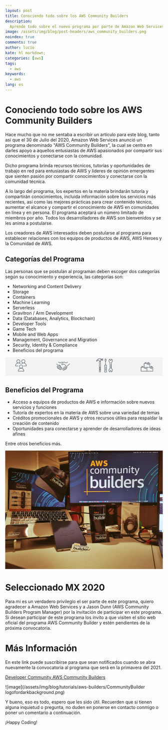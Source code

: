 ```yaml
---
layout: post
title: Conociendo todo sobre los AWS Community Builders
description:
  Aprende todo sobre el nuevo programa por parte de Amazon Web Services.
image: /assets/img/blog/post-headers/aws_community_builders.png
noindex: true
comments: true
author: lucio
kate: hl markdown;
categories: [aws]
tags:
  - aws
keywords:
  - aws
lang: es
---
```


# Conociendo todo sobre los AWS Community Builders

Hace mucho que no me sentaba a escribir un artículo para este blog, tanto así que el 30 de Julio del 2020, Amazon Web Services anunció un programa denominado "AWS Community Builders", la cual se centra en darles apoyo a aquellos entusiastas de AWS apasionados por compartir sus conocimientos y conectarse con la comunidad.

Dicho programa brinda recursos técnicos, tutorías y oportunidades de trabajo en red para entusiastas de AWS y líderes de opinión emergentes que sienten pasión por compartir conocimientos y conectarse con la comunidad técnica.

A lo largo del programa, los expertos en la materia brindarán tutoría y compartirán conocimientos, incluida información sobre los servicios más recientes, así como las mejores prácticas para crear contenido técnico, aumentar el alcance y compartir el conocimiento de AWS en comunidades en línea y en persona. El programa aceptará un número limitado de miembros por año. Todos los desarrolladores de AWS son bienvenidos y se les anima a postularse.

Los creadores de AWS interesados deben postularse al programa para establecer relaciones con los equipos de productos de AWS, AWS Heroes y la Comunidad de AWS.

## Categorías del Programa

Las personas que se postulan al programan deben escoger dos categorías según su conocimiento y experiencia, las categorías son:

- Networking and Content Delivery
- Storage
- Containers
- Machine Learning
- Serverless
- Gravitron / Arm Development
- Data (Databases, Analytics, Blockchain)
- Developer Tools
- Game Tech
- Mobile and Web Apps
- Management, Governance and Migration
- Security, Identity & Compliance
- Beneficios del programa

![image](/assets/img/blog/tutorials/aws-builders/BeneficiosAWS.png)

## Beneficios del Programa

- Acceso a equipos de productos de AWS e información sobre nuevos servicios y funciones
- Tutoría de expertos en la materia de AWS sobre una variedad de temas
- Créditos promocionales de AWS y otros recursos útiles para respaldar la creación de contenido
- Oportunidades para conectarse y aprender de desarrolladores de ideas afines

Entre otros beneficios más.

![image](/assets/img/blog/tutorials/aws-builders/regalos-aws-builders.png)

# Seleccionado MX 2020

Para mi es un verdadero privilegio el ser parte de este programa, quiero agradecer a Amazon Web Services y a Jason Dunn (AWS Community Builders Program Manager) por la invitación de participar en este programa. Si desean participar de este programa los invito a que visiten el sitio web oficial del programa AWS Community Builder y estén pendientes de la próxima convocatoria. 

# Más Información

En este link puede suscribirse para que sean notificados cuando se abra nuevamente la convocatoria al programa que será en la primavera del 2021.

[Developer Community AWS Community Builders](https://aws.amazon.com/developer/community/community-builders/)

![image](/assets/img/blog/tutorials/aws-builders/CommunityBuilder logofordarkbackground.png)

Y bueno, eso es todo, espero que les sido útil. Recuerden que si tienen alguna inquietud o pregunta, no duden en ponerse en contacto conmigo o poner un comentario a continuación.

¡Happy Coding!
